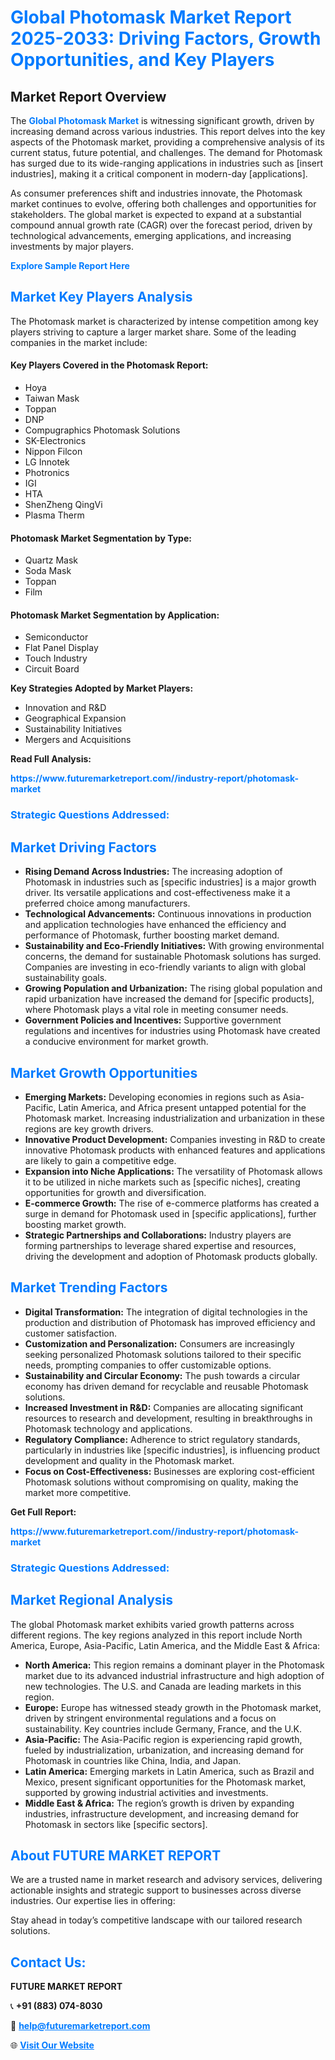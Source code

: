 <h1 style="color: #007BFF;">Global Photomask Market Report 2025-2033: Driving Factors, Growth Opportunities, and Key Players</h1>

<section id="overview">
<h2>Market Report Overview</h2>
<p>The <a href="https://www.futuremarketreport.com//industry-report/photomask-market" style="color: #007BFF; text-decoration: none;"><strong>Global Photomask Market</strong></a> is witnessing significant growth, driven by increasing demand across various industries. This report delves into the key aspects of the Photomask market, providing a comprehensive analysis of its current status, future potential, and challenges. The demand for Photomask has surged due to its wide-ranging applications in industries such as [insert industries], making it a critical component in modern-day [applications].</p>
<p>As consumer preferences shift and industries innovate, the Photomask market continues to evolve, offering both challenges and opportunities for stakeholders. The global market is expected to expand at a substantial compound annual growth rate (CAGR) over the forecast period, driven by technological advancements, emerging applications, and increasing investments by major players.</p>
</section>

<section id="overview">
<p><a href="https://www.futuremarketreport.com//request-sample/reportId=82232" style="color: #007BFF; text-decoration: none;"><strong>Explore Sample Report Here</strong></a></p>
</section>

<section id="key-players">
<h2 style="color: #007BFF;">Market Key Players Analysis</h2>
<p>The Photomask market is characterized by intense competition among key players striving to capture a larger market share. Some of the leading companies in the market include:</p>
<h4>Key Players Covered in the Photomask Report:</h4>
<ul><li>Hoya</li><li>Taiwan Mask</li><li>Toppan</li><li>DNP</li><li>Compugraphics Photomask Solutions</li><li>SK-Electronics</li><li>Nippon Filcon</li><li>LG Innotek</li><li>Photronics</li><li>IGI</li><li>HTA</li><li>ShenZheng QingVi</li><li>Plasma Therm</li></ul>
<h4>Photomask Market Segmentation by Type:</h4>
<ul><li>Quartz Mask</li><li>Soda Mask</li><li>Toppan</li><li>Film</li></ul>

<h4>Photomask Market Segmentation by Application:</h4>
<ul><li>Semiconductor</li><li>Flat Panel Display</li><li>Touch Industry</li><li>Circuit Board</li></ul>
<p><strong>Key Strategies Adopted by Market Players:</strong></p>
<ul>
<li>Innovation and R&D</li>
<li>Geographical Expansion</li>
<li>Sustainability Initiatives</li>
<li>Mergers and Acquisitions</li>
</ul>
</section>

<section>
<p><strong>Read Full Analysis: </strong></p><a href="https://www.futuremarketreport.com//industry-report/photomask-market" style="color: #007BFF; text-decoration: none;"><strong>https://www.futuremarketreport.com//industry-report/photomask-market</strong></a>
<h3 style="color: #007BFF;">Strategic Questions Addressed:</h3>
</section>

<section id="driving-factors">
<h2 style="color: #007BFF;">Market Driving Factors</h2>
<ul>
<li><strong>Rising Demand Across Industries:</strong> The increasing adoption of Photomask in industries such as [specific industries] is a major growth driver. Its versatile applications and cost-effectiveness make it a preferred choice among manufacturers.</li>
<li><strong>Technological Advancements:</strong> Continuous innovations in production and application technologies have enhanced the efficiency and performance of Photomask, further boosting market demand.</li>
<li><strong>Sustainability and Eco-Friendly Initiatives:</strong> With growing environmental concerns, the demand for sustainable Photomask solutions has surged. Companies are investing in eco-friendly variants to align with global sustainability goals.</li>
<li><strong>Growing Population and Urbanization:</strong> The rising global population and rapid urbanization have increased the demand for [specific products], where Photomask plays a vital role in meeting consumer needs.</li>
<li><strong>Government Policies and Incentives:</strong> Supportive government regulations and incentives for industries using Photomask have created a conducive environment for market growth.</li>
</ul>
</section>

<section id="growth-opportunities">
<h2 style="color: #007BFF;">Market Growth Opportunities</h2>
<ul>
<li><strong>Emerging Markets:</strong> Developing economies in regions such as Asia-Pacific, Latin America, and Africa present untapped potential for the Photomask market. Increasing industrialization and urbanization in these regions are key growth drivers.</li>
<li><strong>Innovative Product Development:</strong> Companies investing in R&D to create innovative Photomask products with enhanced features and applications are likely to gain a competitive edge.</li>
<li><strong>Expansion into Niche Applications:</strong> The versatility of Photomask allows it to be utilized in niche markets such as [specific niches], creating opportunities for growth and diversification.</li>
<li><strong>E-commerce Growth:</strong> The rise of e-commerce platforms has created a surge in demand for Photomask used in [specific applications], further boosting market growth.</li>
<li><strong>Strategic Partnerships and Collaborations:</strong> Industry players are forming partnerships to leverage shared expertise and resources, driving the development and adoption of Photomask products globally.</li>
</ul>
</section>

<section id="trending-factors">
<h2 style="color: #007BFF;">Market Trending Factors</h2>
<ul>
<li><strong>Digital Transformation:</strong> The integration of digital technologies in the production and distribution of Photomask has improved efficiency and customer satisfaction.</li>
<li><strong>Customization and Personalization:</strong> Consumers are increasingly seeking personalized Photomask solutions tailored to their specific needs, prompting companies to offer customizable options.</li>
<li><strong>Sustainability and Circular Economy:</strong> The push towards a circular economy has driven demand for recyclable and reusable Photomask solutions.</li>
<li><strong>Increased Investment in R&D:</strong> Companies are allocating significant resources to research and development, resulting in breakthroughs in Photomask technology and applications.</li>
<li><strong>Regulatory Compliance:</strong> Adherence to strict regulatory standards, particularly in industries like [specific industries], is influencing product development and quality in the Photomask market.</li>
<li><strong>Focus on Cost-Effectiveness:</strong> Businesses are exploring cost-efficient Photomask solutions without compromising on quality, making the market more competitive.</li>
</ul>
</section>

<section>
<p><strong>Get Full Report: </strong></p><a href="https://www.futuremarketreport.com//industry-report/photomask-market" style="color: #007BFF; text-decoration: none;"><strong>https://www.futuremarketreport.com//industry-report/photomask-market</strong></a>
<h3 style="color: #007BFF;">Strategic Questions Addressed:</h3>
</section>


<section id="regional-analysis">
<h2 style="color: #007BFF;">Market Regional Analysis</h2>
<p>The global Photomask market exhibits varied growth patterns across different regions. The key regions analyzed in this report include North America, Europe, Asia-Pacific, Latin America, and the Middle East & Africa:</p>
<ul>
<li><strong>North America:</strong> This region remains a dominant player in the Photomask market due to its advanced industrial infrastructure and high adoption of new technologies. The U.S. and Canada are leading markets in this region.</li>
<li><strong>Europe:</strong> Europe has witnessed steady growth in the Photomask market, driven by stringent environmental regulations and a focus on sustainability. Key countries include Germany, France, and the U.K.</li>
<li><strong>Asia-Pacific:</strong> The Asia-Pacific region is experiencing rapid growth, fueled by industrialization, urbanization, and increasing demand for Photomask in countries like China, India, and Japan.</li>
<li><strong>Latin America:</strong> Emerging markets in Latin America, such as Brazil and Mexico, present significant opportunities for the Photomask market, supported by growing industrial activities and investments.</li>
<li><strong>Middle East & Africa:</strong> The region’s growth is driven by expanding industries, infrastructure development, and increasing demand for Photomask in sectors like [specific sectors].</li>
</ul>
</section>

<footer>
<h2 style="color: #007BFF;">About FUTURE MARKET REPORT</h2>
<p>We are a trusted name in market research and advisory services, delivering actionable insights and strategic support to businesses across diverse industries. Our expertise lies in offering:</p>

<p>Stay ahead in today’s competitive landscape with our tailored research solutions.</p>

<h2 style="color: #007BFF;">Contact Us:</h2>
<p><strong>FUTURE MARKET REPORT</strong></p>
<p>📞 <strong>+91 (883) 074-8030</strong></p>
<p>📧 <strong><a href="mailto:help@futuremarketreport.com" style="color: #007BFF;">help@futuremarketreport.com</a></strong></p>
<p>🌐 <strong><a href="https://www.futuremarketreport.com/" style="color: #007BFF;">Visit Our Website</a></strong></p>
</footer>
